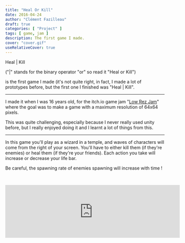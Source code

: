 ```yaml
---
title: "Heal Or Kill"
date: 2016-04-24
author: "Clément Fazilleau"
draft: true
categories: [ "Project" ]
tags: [ game, jam ]
description: The first game I made.
cover: "cover.gif"
useRelativeCover: true
---
```


Heal | Kill

("|" stands for the binary operator "or" so read it "Heal or Kill")

is the first game I made (it's not quite right, in fact, I made a lot of prototypes before, but the first one I finished was "Heal | Kill".

-------------

I made it when I was 16 years old, for the itch.io game jam "[Low Rez Jam](https://itch.io/jam/lowrezjam2016)" where the goal was to make a game with a maximum resolution of 64x64 pixels.

This was quite challenging, especially because I never really used unity before, but I really enjoyed doing it and I learnt a lot of things from this.

-------------

In this game you'll play as a wizard in a temple, and waves of characters will come from the right of your screen. 
You'll have to either kill them (if they're enemies) or heal them (if they're your friends).
Each action you take will increase or decrease your life bar.

Be careful, the spawning rate of enemies spawning will increase with time !

<br/><div align="center"><iframe src="https://itch.io/embed/62027" height="167" width="552" frameborder="0"></iframe></div>